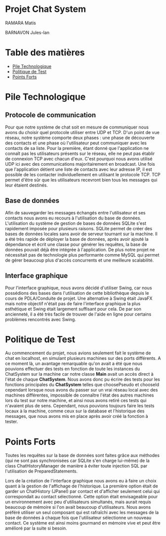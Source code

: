 # Projet Chat System
RAMARA Matis

BARNAVON Jules-Ian

# Table des matières

- [Pile Technologique](#pile-technologique)
- [Politique de Test](#politique-de-test)
- [Points Forts](#points-forts)


# Pile Technologique

## Protocole de communication

Pour que notre système de chat soit en mesure de communiquer nous avons du choisir quel protocole utiliser entre UDP et TCP. D'un point de vue réseau, notre système comporte deux phases : une phase de découverte des contacts et une phase où l'utilisateur peut communiquer avec les contacts de sa liste. Pour la première, étant donné que l'application ne connaît pas les utilisateurs présents sur le réseau, elle ne peut pas établir de connexion TCP avec chacun d'eux. C'est pourquoi nous avons utilisé UDP ici avec des communications majoritairement en broadcast. Une fois que l'application détient une liste de contacts avec leur adresse IP, il est possible de les contacter individuellement en utilisant le protocole TCP. TCP permet d'être sûr que les utilisateurs recevront bien tous les messages qui leur étaient destinés.


## Base de données

Afin de sauvegarder les messages échangés entre l'utilisateur et ses contacts nous avons eu recours à l'utilisation du base de données. L'utilisation du système de gestion de bases de données SQLite s'est rapidement imposée pour plusieurs raisons. SQLite permet de créer des bases de données locales sans avoir de serveur tournant sur la machine. Il a été très rapide de déployer la base de données, après avoir ajouté la dépendance et écrit une classe pour générer les requêtes, la base de données pouvait déjà être intégrée à l'application. De plus notre projet ne nécessitait pas de technologie plus performante comme MySQL qui permet de gérer beaucoup plus d'accès concurrents et une meilleure scalabilité.

## Interface graphique

Pour l'interface graphique, nous avons décidé d'utiliser Swing, car nous possédions des bases dans l'utilisation de cette bibliothèque depuis le cours de PDLA/Conduite de projet. Une alternative à Swing était JavaFX mais notre objectif n'était pas de faire l'interface graphique la plus esthétique et Swing était largement suffisant pour cela. De par son ancienneté, il a été très facile de trouver de l'aide en ligne pour certains problèmes rencontrés avec Swing.


# Politique de Test

Au commencement du projet, nous avions seulement fait le système de chat en localhost, en simulant plusieurs machines sur des ports différents. A ce moment là, un avantage remarquable qu'on avait a été que nous pouvions effectuer des tests en fonction de toute les instances du ChatSystem sur la machine car notre classe **Main** avait un accès direct à l'état de chaque **ChatSystem**. Nous avons donc pu écrire des tests pour les fonctions principales du **ChatSystem** telles que choosePseudo et chooseId cependant lorsque nous avons du passer sur un vrai réseau local avec des machines différentes, impossible de connaître l'état des autres machines lors du test sur notre machine, et ainsi nous avons retiré ces tests qui n'avaient plus de sens.
Cependant, nous pouvions toujours faire les tests locaux à la machine, comme ceux sur la database et l'historique des messages, que nous avons mis en place après avoir créé la fonction à tester.

# Points Forts

Toutes les requêtes sur la base de données sont faites grâce aux méthodes (qui ne sont pas synchronisées car SQLite s'en charge lui-même) de la class ChatHistoryManager de manière à éviter toute injection SQL par l'utilisation de PreparedStatements.

Lors de la création de l'interface graphique nous avons eu à faire un choix quant à la gestion de l'affichage de l'historique. La première option était de garder un ChatHistory (JPanel) par contact et d'afficher seulement celui qui correspondait au contact sélectionné. Cette option était envisageable pour un environnement avec peu d'utilisateurs simultanés, mais aurait requis beaucoup de mémoire si l'on avait beaucoup d'utilisateurs. Nous avons préféré utiliser un seul composant qui est rafraîchi avec les messages de la base de données à chaque fois que l'utilisateur sélectionne un nouveau contact. Ce système est ainsi moins gourmand en mémoire vive et peut être amélioré par la suite si besoin.

